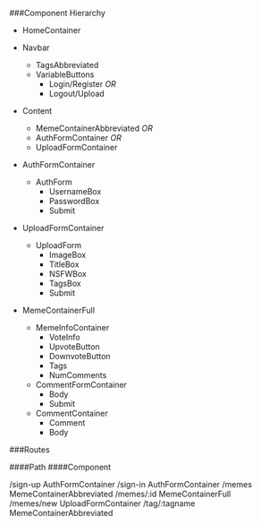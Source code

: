 ###Component Hierarchy

<!-- needs to be component if it has state and if it dispatches actions/does actions
click in login register and upload go to different routes
filter components
instead of abbreviated it means the entire index
index container index pokemon index item
item info -->


* HomeContainer
 * Navbar
   * TagsAbbreviated
   * VariableButtons    
     * Login/Register _OR_
     * Logout/Upload
 * Content
   * MemeContainerAbbreviated _OR_
   * AuthFormContainer _OR_
   * UploadFormContainer

* AuthFormContainer
  * AuthForm
    * UsernameBox
    * PasswordBox
    * Submit

* UploadFormContainer
  * UploadForm
    * ImageBox
    * TitleBox
    * NSFWBox
    * TagsBox
    * Submit

* MemeContainerFull
  * MemeInfoContainer
    * VoteInfo
    * UpvoteButton
    * DownvoteButton
    * Tags
    * NumComments
  * CommentFormContainer
    * Body
    * Submit
  * CommentContainer
    * Comment
    * Body


###Routes

####Path                    ####Component

/sign-up                AuthFormContainer
/sign-in                AuthFormContainer
/memes                  MemeContainerAbbreviated
/memes/:id              MemeContainerFull  
/memes/new              UploadFormContainer
/tag/:tagname           MemeContainerAbbreviated
